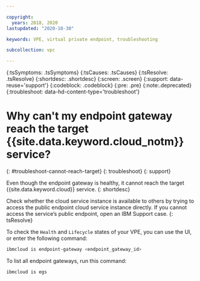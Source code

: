 ```yaml
---

copyright:
  years: 2018, 2020
lastupdated: "2020-10-30"

keywords: VPE, virtual private endpoint, troubleshooting

subcollection: vpc

---
```


{:tsSymptoms: .tsSymptoms}
{:tsCauses: .tsCauses}
{:tsResolve: .tsResolve}
{:shortdesc: .shortdesc}
{:screen: .screen}
{:support: data-reuse='support'}
{:codeblock: .codeblock}
{:pre: .pre}
{:note:.deprecated}
{:troubleshoot: data-hd-content-type='troubleshoot'}

# Why can't my endpoint gateway reach the target {{site.data.keyword.cloud_notm}} service?
{: #troubleshoot-cannot-reach-target}
{: troubleshoot}
{: support}

Even though the endpoint gateway is healthy, it cannot reach the target {{site.data.keyword.cloud}} service.
{: shortdesc}

Check whether the cloud service instance is available to others by trying to access the public endpoint cloud service instance directly. If you cannot access the service’s public endpoint, open an IBM Support case.
{: tsResolve}

To check the `Health` and `Lifecycle` states of your VPE, you can use the UI, or enter the following command:

```sh
ibmcloud is endpoint-gateway <endpoint_gateway_id>
```

To list all endpoint gateways, run this command:
```sh
ibmcloud is egs
```
